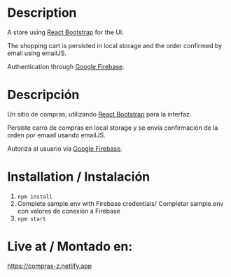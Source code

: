 # Description
A store using [React Bootstrap](https://react-bootstrap.github.io/) for the UI.

The shopping cart is persisted in local storage and the order confirmed by email using emailJS.

Authentication through [Google Firebase](https://firebase.google.com/).  

# Descripción
Un sitio de compras, utilizando [React Bootstrap](https://react-bootstrap.github.io/) para la interfaz.

Persiste carro de compras en local storage y se envía confirmación de la orden por emaail usando emailJS.

Autoriza al usuario vía [Google Firebase](https://firebase.google.com/).  

# Installation / Instalación
1. `npm install`
1. Complete sample.env with Firebase credentials/ Completar sample.env con valores de conexión a Firebase
1. `npm start`

# Live at / Montado en:
https://compras-z.netlify.app